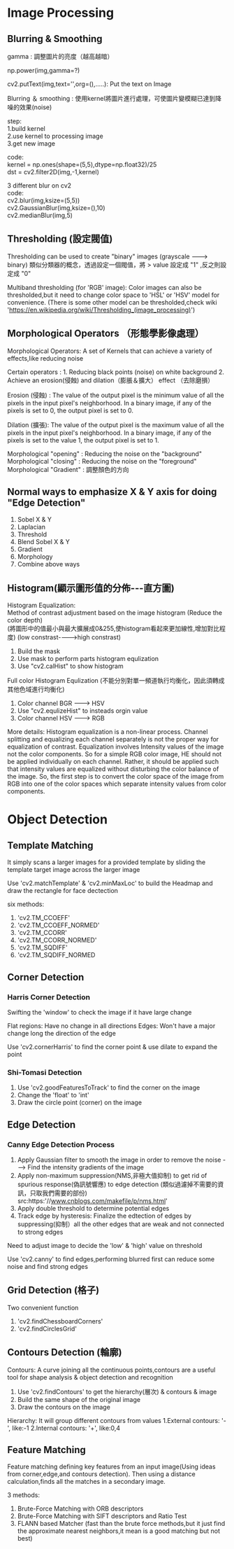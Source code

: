 # Image Processing

## Blurring & Smoothing

gamma : 調整圖片的亮度（越高越暗）

np.power(img,gamma=?)
 
cv2.putText(img,text='',org=(),.....): Put the text on Image

Blurring ＆ smoothing : 使用kernel將圖片進行處理，可使圖片變模糊已達到降噪的效果(noise)

step:   
1.build kernel  
2.use kernel to processing image  
3.get new image  

code:  	
kernel = np.ones(shape=(5,5),dtype=np.float32)/25  
dst = cv2.filter2D(img,-1,kernel)  

3 different blur on cv2  
code:  
cv2.blur(img,ksize=(5,5))  
cv2.GaussianBlur(img,ksize=(),10)  
cv2.medianBlur(img,5)  


## Thresholding (設定閥值) 

Thresholding can be used to create "binary" images (grayscale ---> binary)
類似分類器的概念，透過設定一個閥值，將 > value 設定成 "1" ,反之則設定成 "0"

Multiband thresholding (for 'RGB' image): Color images can also be thresholded,but it need to change color space to 'HSL' or 'HSV' model for convenience.
					  (There is some other model can be thresholded,check wiki 'https://en.wikipedia.org/wiki/Thresholding_(image_processing)')


## Morphological Operators （形態學影像處理）

Morphological Operators: A set of Kernels that can achieve a variety of effects,like reducing noise

Certain operators :	1. Reducing black points (noise) on white background
			2. Achieve an erosion(侵蝕) and dilation（膨脹＆擴大） effect （去除磨損）


Erosion (侵蝕) : The value of the output pixel is the minimum value of all the pixels in the input pixel's neighborhood. In a binary image, if any of the pixels is set to 0, the output pixel is set to 0.

Dilation (擴張): The value of the output pixel is the maximum value of all the pixels in the input pixel's neighborhood. In a binary image, if any of the pixels is set to the value 1, the output pixel is set to 1.

Morphological "opening" : Reducing the noise on the "background"  
Morphological "closing" : Reducing the noise on the "foreground"  
Morphological "Gradient" : 調整顏色的方向  


## Normal ways to emphasize X & Y axis for doing "Edge Detection"

1. Sobel X & Y
2. Laplacian
3. Threshold
4. Blend Sobel X & Y
5. Gradient
6. Morphology 
7. Combine above ways 



## Histogram(顯示圖形值的分佈---直方圖)

Histogram Equalization:  
Method of contrast adjustment based on the image histogram (Reduce the color depth)  
(將圖形中的值最小與最大擴展成0&255,使histogram看起來更加線性,增加對比程度) (low constrast---->high constrast)  

1. Build the mask
2. Use mask to perform parts histogram equlization
3. Use "cv2.calHist" to show histogram 

Full color Histogram Equlization
(不能分別對單一頻道執行均衡化，因此須轉成其他色域進行均衡化)
1. Color channel BGR ---> HSV
2. Use "cv2.equlizeHist" to insteads orgin value
3. Color channel HSV ---> RGB

More details:
Histogram equalization is a non-linear process. Channel splitting and equalizing each channel separately is not the proper way for equalization of contrast. Equalization involves Intensity values of the image not the color components. So for a simple RGB color image, HE should not be applied individually on each channel. Rather, it should be applied such that intensity values are equalized without disturbing the color balance of the image. So, the first step is to convert the color space of the image from RGB into one of the color spaces which separate intensity values from color components. 



# Object Detection 

## Template Matching

It simply scans a larger images for a provided template by sliding the template target image across the larger image

Use 'cv2.matchTemplate' & 'cv2.minMaxLoc' to build the Headmap and draw the rectangle for face dectection

six methods:
1. 'cv2.TM_CCOEFF' 
2. 'cv2.TM_CCOEFF_NORMED' 
3. 'cv2.TM_CCORR' 
4. 'cv2.TM_CCORR_NORMED'
5. 'cv2.TM_SQDIFF' 
6. 'cv2.TM_SQDIFF_NORMED

## Corner Detection

### Harris Corner Detection

Swifting the 'window' to check the image if it have large change

Flat regions: Have no change in all directions
Edges: Won't have a major change long the direction of the edge

Use 'cv2.cornerHarris' to find the corner point & use dilate to expand the point

### Shi-Tomasi Detection

1. Use 'cv2.goodFeaturesToTrack' to find the corner on the image
2. Change the 'float' to 'int'
3. Draw the circle point (corner) on the image 


## Edge Detection

### Canny Edge Detection Process

1. Apply Gaussian filter to smooth the image in order to remove the noise ---> Find the intensity gradients of the image
2. Apply non-maximum suppression(NMS,非極大值抑制) to get rid of spurious response(偽訊號響應) to edge detection
(類似過濾掉不需要的資訊，只取我們需要的部份) src:https:'//www.cnblogs.com/makefile/p/nms.html'
3. Apply double threshold to determine potential edges
4. Track edge by hysteresis: Finalize the edtection of edges by suppressing(抑制）all the other edges that are weak and not connected to strong edges

Need to adjust image to decide the 'low' & 'high' value on threshold

Use 'cv2.canny' to find edges,performing blurred first can reduce some noise and find strong edges


## Grid Detection (格子)

Two convenient function
1. 'cv2.findChessboardCorners'
2. 'cv2.findCirclesGrid'


## Contours Detection (輪廓)

Contours: A curve joining all the continuous points,contours are a useful tool for shape analysis & object detection and recognition

1. Use 'cv2.findContours' to get the hierarchy(層次) & contours & image
2. Build the same shape of the original image
3. Draw the contours on the image

Hierarchy: It will group different contours from values
1.External contours: '-', like:-1
2.Internal contours: '+', like:0,4

## Feature Matching

Feature matching defining key features from an input image(Using ideas from corner,edge,and contours detection). Then using a distance calculation,finds all the matches in a secondary image.

3 methods:
1. Brute-Force Matching with ORB descriptors
2. Brute-Force Matching with SIFT descriptors and Ratio Test
3. FLANN based Matcher (fast than the brute force methods,but it just find the approximate nearest neighbors,it mean is a good matching but not best)




